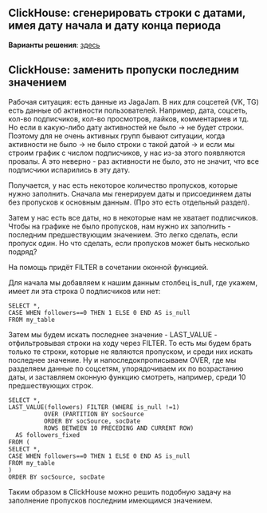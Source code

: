 ## ClickHouse: сгенерировать строки с датами, имея дату начала и дату конца периода

**Варианты решения**: [здесь](https://github.com/Malakhova-Natalya/Snippets/blob/main/clickhouse_date_range/01%20-%20генерация%20строк%20с%20датами.txt)

## ClickHouse: заменить пропуски последним значением

Рабочая ситуация: есть данные из JagaJam. В них для соцсетей (VK, TG) есть данные об активности пользователей. Например, дата, соцсеть, кол-во подписчиков, кол-во просмотров, лайков, комментариев и тд. Но если в какую-либо дату активностей не было → не будет строки. Поэтому для не очень активных групп бывают ситуации, когда активности не было → не было строки с такой датой → и если мы строим график с числом подписчиков, у нас из-за этого появляются провалы. А это неверно - раз активности не было, это не значит, что все подписчики испарились в эту дату.

Получается, у нас есть некоторое количество пропусков, которые нужно заполнить.
Сначала мы генерируем даты и присоединяем даты без пропусков к основным данным. (Про это есть отдельный раздел).

Затем у нас есть все даты, но в некоторые нам не хватает подписчиков. Чтобы на графике не было пропусков, нам нужно их заполнить - последним предшествующим значением. Это легко сделать, если пропуск один. Но что сделать, если пропусков может быть несколько подряд?

На помощь придёт FILTER  в сочетании  оконной функцией.


Для начала мы добавляем к нашим данным столбец is_null, где укажем, имеет ли эта строка 0 подписчиков или нет:

    SELECT *, 
    CASE WHEN followers==0 THEN 1 ELSE 0 END AS is_null
    FROM my_table

Затем мы будем искать последнее значение - LAST_VALUE - отфильтровывая строки на ходу через FILTER. То есть мы будем брать только те строки, которые не являются пропуском, и среди них искать последнее значение. Ну и напоследокпрописываем OVER, где мы разделяем данные по соцсетям, упорядочиваем их по возрастанию даты, и заставляем оконную функцию смотреть, например, среди 10 предшествующих строк.

    SELECT *, 
    LAST_VALUE(followers) FILTER (WHERE is_null !=1) 
              OVER (PARTITION BY socSource 
              ORDER BY socSource, socDate 
              ROWS BETWEEN 10 PRECEDING AND CURRENT ROW) 
      AS followers_fixed
    FROM (
    SELECT *, 
    CASE WHEN followers==0 THEN 1 ELSE 0 END AS is_null
    FROM my_table
    )
    ORDER BY socSource, socDate

Таким образом в ClickHouse можно решить подобную задачу на заполнение пропусков последним имеющимся значением.
